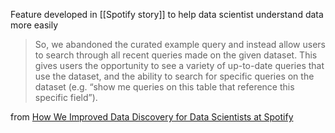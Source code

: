 
Feature developed in [[Spotify story]] to help data scientist understand data more easily 

> So, we abandoned the curated example query and instead allow users to search through all recent queries made on the given dataset. This gives users the opportunity to see a variety of up-to-date queries that use the dataset, and the ability to search for specific queries on the dataset (e.g. “show me queries on this table that reference this specific field”).

from [How We Improved Data Discovery for Data Scientists at Spotify](https://engineering.atspotify.com/2020/02/how-we-improved-data-discovery-for-data-scientists-at-spotify/)
